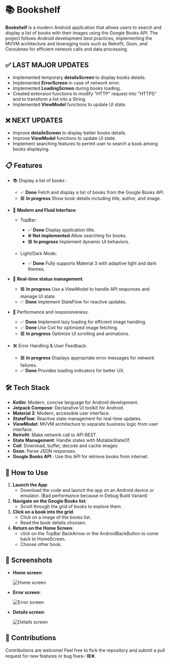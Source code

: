 # 📚 **Bookshelf**
**Bookshelf** is a modern Android application that allows users to search and display a list of books with their images using the Google Books API. The project follows Android development best practices, implementing the MVVM architecture and leveraging tools such as Retrofit, Gson, and Coroutines for efficient network calls and data processing.

## ✅ **LAST MAJOR UPDATES**
   - Implemented temporary **detailsScreen** to display books details.
   - Implemented **ErrorScreen** in case of network error.
   - Implemented **LoadingScreen** during books loading.
   - Created extension functions to modify "HTTP" request into "HTTPS"  and to transform a list into a String.
   - Implemented **ViewModel** functions to update UI state.

## ❌ **NEXT UPDATES**
   - Improve **detailsScreen** to display better books details.
   - Improve **ViewModel** functions to update UI state.
   - Implement searching features to permit user to search a book among books displaying.

## 📋 **Features**
   - 📚 Display a list of books :

      - ✅ **Done** Fetch and display a list of books from the Google Books API.
      - 🟩 **In progress** Show book details including title, author, and image.

   - 🎨 **Modern and Fluid Interface**:

      - TopBar:
         - ✅ **Done** Display application title.
         - ❌ **Not implemented** Allow searching for books.
         - 🟩 **In progress** Implement dynamic UI behaviors.

      - Light/Dark Mode:
         - ✅ **Done** Fully supports Material 3 with adaptive light and dark themes.

   - 🔄 **Real-time status management**:

      - 🟩 **In progress** Use a ViewModel to handle API responses and manage UI state.
      - ✅ **Done** Implement StateFlow for reactive updates.

   - 🚀 Performance and responsiveness:
   
      - ✅ **Done** Implement lazy loading for efficient image handling.
      - ✅ **Done** Use Coil for optimized image fetching.
      - 🟩 **In progress** Optimize UI scrolling and animations.
      
   - 🛠 Error Handling & User Feedback:

      - 🟩 **In progress** Displays appropriate error messages for network failures.
      - ✅ **Done** Provides loading indicators for better UX.

## 🛠️ **Tech Stack**
   - **Kotlin**: Modern, concise language for Android development.
   - **Jetpack Compose**: Declarative UI toolkit for Android.
   - **Material 3**: Modern, accessible user interface.
   - **StateFlow**: Reactive state management for real-time updates.
   - **ViewModel**: MVVM architecture to separate business logic from user interface.
   - **Retrofit**: Make network call to API REST.
   - **State Management**: Handle states with MutableStateOf.
   - **Coil**: Download, buffer, decode and cache images
   - **Gson**: Parse JSON responses.
   - **Google Books API** : Use this API for retrieve books from internet.
   
## 🚀 **How to Use**
1. **Launch the App**:
   - Download the code and launch the app on an Android device or emulator. (Bad performance because in Debug Build Variant)
2. **Navigate on the Google Books list**:
   - Scroll through the grid of books to explore them.
3. **Click on a book into the grid**:
   - Click on a image of the books list.
   - Read the book details choosen.
4. **Return on the Home Screen**:
   - click on the TopBar BackArrow or the AndroidBackButton to come back to HomeScreen.
   - Choose other book.

## 📸 **Screenshots**
- **Home screen**:

   ![Home screen](screenshots/home_screen.png)

- **Error screen**:

   ![Error screen](screenshots/error_screen.png)

- **Details screen**:

   ![Details screen](screenshots/details_screen.png)


## 🤝 **Contributions**
Contributions are welcome! Feel free to fork the repository and submit a pull request for new features or bug fixes✅🟩❌.